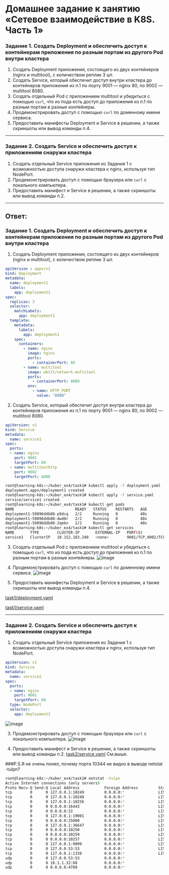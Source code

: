 # Домашнее задание к занятию «Сетевое взаимодействие в K8S. Часть 1»

### Задание 1. Создать Deployment и обеспечить доступ к контейнерам приложения по разным портам из другого Pod внутри кластера

1. Создать Deployment приложения, состоящего из двух контейнеров (nginx и multitool), с количеством реплик 3 шт.
2. Создать Service, который обеспечит доступ внутри кластера до контейнеров приложения из п.1 по порту 9001 — nginx 80, по 9002 — multitool 8080.
3. Создать отдельный Pod с приложением multitool и убедиться с помощью `curl`, что из пода есть доступ до приложения из п.1 по разным портам в разные контейнеры.
4. Продемонстрировать доступ с помощью `curl` по доменному имени сервиса.
5. Предоставить манифесты Deployment и Service в решении, а также скриншоты или вывод команды п.4.

------

### Задание 2. Создать Service и обеспечить доступ к приложениям снаружи кластера

1. Создать отдельный Service приложения из Задания 1 с возможностью доступа снаружи кластера к nginx, используя тип NodePort.
2. Продемонстрировать доступ с помощью браузера или `curl` с локального компьютера.
3. Предоставить манифест и Service в решении, а также скриншоты или вывод команды п.2.

------
## Ответ:

### Задание 1. Создать Deployment и обеспечить доступ к контейнерам приложения по разным портам из другого Pod внутри кластера

1. Создать Deployment приложения, состоящего из двух контейнеров (nginx и multitool), с количеством реплик 3 шт.
```yaml
apiVersion : apps/v1
kind: Deployment
metadata:
  name: deployment1
  labels:
    app: deployment1
spec:
  replicas: 3
  selector:
    matchLabels:
      app: deployment1
  template:
    metadata:
      labels:
        app: deployment1
    spec:
      containers:
        - name: nginx
          image: nginx
          ports:
            - containerPort: 80
        - name: multitool
          image: wbitt/network-multitool
          ports:
            - containerPort: 8080
          env:
            - name: HTTP_PORT
              value: "8080"
```
2. Создать Service, который обеспечит доступ внутри кластера до контейнеров приложения из п.1 по порту 9001 — nginx 80, по 9002 — multitool 8080.
```yaml
apiVersion: v1
kind: Service
metadata:
  name: service1
spec:
  ports:
  - name: nginx
    port: 9001
    targetPort: 80
  - name: multitoolhttp
    port: 9002
    targetPort: 8080

```
```bash
root@learning-k8s:~/kuber_ex4/task1# kubectl apply -f deployment.yaml
deployment.apps/deployment1 created
root@learning-k8s:~/kuber_ex4/task1# kubectl apply -f service.yaml
service/service1 created
root@learning-k8s:~/kuber_ex4/task1# kubectl get pods
NAME                           READY   STATUS    RESTARTS   AGE
deployment1-59896ddb88-p9dcq   2/2     Running   0          40s
deployment1-59896ddb88-dwd8r   2/2     Running   0          40s
deployment1-59896ddb88-2qmkn   2/2     Running   0          40s
root@learning-k8s:~/kuber_ex4/task1# kubectl get services
NAME       TYPE        CLUSTER-IP       EXTERNAL-IP   PORT(S)             AGE
service1   ClusterIP   10.152.183.240   <none>        9001/TCP,9002/TCP   28s
```
3. Создать отдельный Pod с приложением multitool и убедиться с помощью `curl`, что из пода есть доступ до приложения из п.1 по разным портам в разные контейнеры.
![image](https://github.com/askarpoff/kuber_ex4/assets/108946489/31a8b114-ccaa-46d5-a511-965733857efa)

4. Продемонстрировать доступ с помощью `curl` по доменному имени сервиса.
![image](https://github.com/askarpoff/kuber_ex4/assets/108946489/a5776b7c-1b0e-47a3-a7a8-f529d106723f)
6. Предоставить манифесты Deployment и Service в решении, а также скриншоты или вывод команды п.4.

<a href='https://github.com/askarpoff/kuber_ex4/blob/main/task1/deployment.yaml'>task1/deployment.yaml</a>

<a href='https://github.com/askarpoff/kuber_ex4/blob/main/task1/service.yaml'>task1/service.yaml</a>

------

### Задание 2. Создать Service и обеспечить доступ к приложениям снаружи кластера

1. Создать отдельный Service приложения из Задания 1 с возможностью доступа снаружи кластера к nginx, используя тип NodePort.
```yaml
apiVersion: v1
kind: Service
metadata:
  name: service2
spec:
  ports:
  - name: nginx
    port: 9001
    targetPort: 80
  type: NodePort
  selector:
    app: deployment1
```
![image](https://github.com/askarpoff/kuber_ex4/assets/108946489/3906570d-3a4e-4a79-a3ba-5eb6d30d22d6)

3. Продемонстрировать доступ с помощью браузера или `curl` с локального компьютера.
 ![image](https://github.com/askarpoff/kuber_ex4/assets/108946489/68fec045-d32d-4563-908c-0b6e46841c55)
  
4. Предоставить манифест и Service в решении, а также скриншоты или вывод команды п.2.
<a href='https://github.com/askarpoff/kuber_ex4/blob/main/task2/service.yaml'>task2/service.yaml</a>
См.выше.

###P.S.Я не очень понял, почему порта 10344 не видно в выводе netstat -tulpn?
```bash
root@learning-k8s:~/kuber_ex4/task2# netstat -tulpn
Active Internet connections (only servers)
Proto Recv-Q Send-Q Local Address           Foreign Address         State       PID/Program name
tcp        0      0 127.0.0.1:10249         0.0.0.0:*               LISTEN      1253/kubelite
tcp        0      0 127.0.0.1:10248         0.0.0.0:*               LISTEN      1253/kubelite
tcp        0      0 127.0.0.1:10256         0.0.0.0:*               LISTEN      1253/kubelite
tcp        0      0 0.0.0.0:16443           0.0.0.0:*               LISTEN      1253/kubelite
tcp        0      0 0.0.0.0:22              0.0.0.0:*               LISTEN      831/sshd: /usr/sbin
tcp        0      0 127.0.0.1:19001         0.0.0.0:*               LISTEN      755/k8s-dqlite
tcp        0      0 0.0.0.0:25000           0.0.0.0:*               LISTEN      1024/cluster-agent
tcp        0      0 127.0.0.1:36647         0.0.0.0:*               LISTEN      750/containerd
tcp        0      0 0.0.0.0:10250           0.0.0.0:*               LISTEN      1253/kubelite
tcp        0      0 0.0.0.0:10259           0.0.0.0:*               LISTEN      1253/kubelite
tcp        0      0 0.0.0.0:10257           0.0.0.0:*               LISTEN      1253/kubelite
tcp        0      0 127.0.0.1:9099          0.0.0.0:*               LISTEN      3273/calico-node
tcp        0      0 127.0.0.53:53           0.0.0.0:*               LISTEN      719/systemd-resolve
tcp        0      0 127.0.0.1:1338          0.0.0.0:*               LISTEN      750/containerd
udp        0      0 127.0.0.53:53           0.0.0.0:*                           719/systemd-resolve
udp        0      0 10.1.1.32:68            0.0.0.0:*                           717/systemd-network
udp        0      0 0.0.0.0:4789            0.0.0.0:*                           -
```
